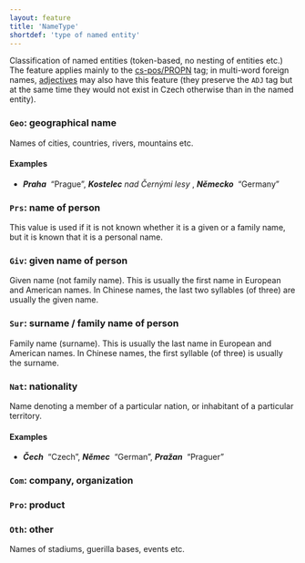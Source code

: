 ```yaml
---
layout: feature
title: 'NameType'
shortdef: 'type of named entity'
---
```


Classification of named entities (token-based, no nesting of entities etc.)
The feature applies mainly to the [cs-pos/PROPN]() tag;
in multi-word foreign names, [adjectives](cs-pos/ADJ) may also have this feature
(they preserve the `ADJ` tag but at the same time they would not exist in Czech
otherwise than in the named entity).

### `Geo`: geographical name

Names of cities, countries, rivers, mountains etc.

#### Examples

* _<b>Praha</b>&nbsp;_ “Prague”, _<b>Kostelec</b> nad Černými lesy&nbsp;_, _<b>Německo</b>&nbsp;_ “Germany”

### `Prs`: name of person

This value is used if it is not known whether it is a given or a family name, but it is known that it is a personal name.

### `Giv`: given name of person

Given name (not family name). This is usually the first name in European and American names. In Chinese names, the last two syllables (of three) are usually the given name.

### `Sur`: surname / family name of person

Family name (surname). This is usually the last name in European and American names. In Chinese names, the first syllable (of three) is usually the surname.

### `Nat`: nationality

Name denoting a member of a particular nation, or inhabitant of a particular territory.

#### Examples

* _<b>Čech</b>&nbsp;_ “Czech”, _<b>Němec</b>&nbsp;_ “German”, _<b>Pražan</b>&nbsp;_ “Praguer”

### `Com`: company, organization

### `Pro`: product

### `Oth`: other

Names of stadiums, guerilla bases, events etc.
<!-- Interlanguage links updated Út zář 29 18:40:55 CEST 2020 -->
